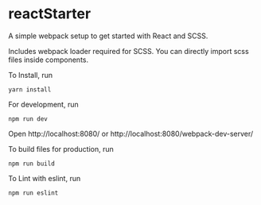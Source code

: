 # reactStarter
A simple webpack setup to get started with React and SCSS.

Includes webpack loader required for SCSS. You can directly import scss files inside components.

To Install, run
```
yarn install
```

For development, run
```
npm run dev
```

Open http://localhost:8080/ or http://localhost:8080/webpack-dev-server/

To build files for production, run
```
npm run build
```

To Lint with eslint, run
```
npm run eslint
```